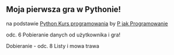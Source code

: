 Moja pierwsza gra w Pythonie!
---------------------------------------------------------------------------------------------------------------
na podstawie [Python Kurs programowania](https://www.youtube.com/watch?v=DiMZKQALjgI) by [P jak Programowanie](https://www.youtube.com/channel/UCwqpR0XraS02wfh2OVHmPwQ)

odc. 6 Pobieranie danych od użytkownika i gra! 

Dobieranie - odc. 8 Listy i mowa trawa 

